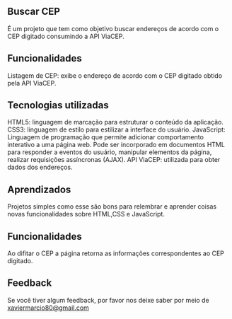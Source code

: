 ## Buscar CEP 
É um projeto que tem como objetivo buscar endereços de acordo com o CEP digitado consumindo a API ViaCEP.

## Funcionalidades
Listagem de CEP: exibe o endereço de acordo com o CEP digitado obtido pela API ViaCEP.

## Tecnologias utilizadas
HTML5: linguagem de marcação para estruturar o conteúdo da aplicação.
CSS3: linguagem de estilo para estilizar a interface do usuário.
JavaScript: Linguagem de programação que permite adicionar comportamento interativo a uma página web. Pode ser incorporado em documentos HTML para responder a eventos do usuário, manipular elementos da página, realizar requisições assíncronas (AJAX).
API ViaCEP: utilizada para obter dados dos endereços.

## Aprendizados
Projetos simples como esse são bons para relembrar e aprender coisas novas funcionalidades sobre HTML,CSS e JavaScript.

## Funcionalidades
Ao difitar o CEP a página retorna as informações correspondentes ao CEP digitado.

## Feedback
Se você tiver algum feedback, por favor nos deixe saber por meio de xaviermarcio80@gmail.com


